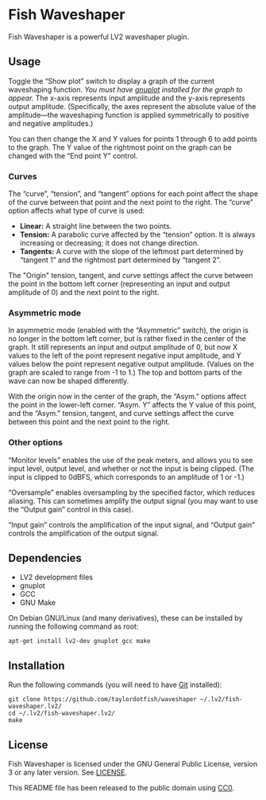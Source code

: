 Fish Waveshaper
===============

Fish Waveshaper is a powerful LV2 waveshaper plugin.


Usage
-----

Toggle the “Show plot” switch to display a graph of the current waveshaping
function. *You must have [gnuplot] installed for the graph to appear.* The
x-axis represents input amplitude and the y-axis represents output amplitude.
(Specifically, the axes represent the absolute value of the amplitude—the
waveshaping function is applied symmetrically to positive and negative
amplitudes.)

[gnuplot]: http://gnuplot.info/

You can then change the X and Y values for points 1 through 6 to add points to
the graph. The Y value of the rightmost point on the graph can be changed with
the “End point Y” control.


### Curves

The “curve”, “tension”, and “tangent” options for each point affect the
shape of the curve between that point and the next point to the right. The
“curve” option affects what type of curve is used:

* **Linear:** A straight line between the two points.
* **Tension:** A parabolic curve affected by the “tension” option. It is
  always increasing or decreasing; it does not change direction.
* **Tangents:** A curve with the slope of the leftmost part determined by
  “tangent 1” and the rightmost part determined by “tangent 2”.

The "Origin" tension, tangent, and curve settings affect the curve between the
point in the bottom left corner (representing an input and output amplitude of
0) and the next point to the right.


### Asymmetric mode

In asymmetric mode (enabled with the “Asymmetric” switch), the origin is no
longer in the bottom left corner, but is rather fixed in the center of the
graph. It still represents an input and output amplitude of 0, but now X values
to the left of the point represent negative input amplitude, and Y values below
the point represent negative output amplitude. (Values on the graph are scaled
to range from -1 to 1.) The top and bottom parts of the wave can now be shaped
differently.

With the origin now in the center of the graph, the “Asym.” options affect the
point in the lower-left corner. “Asym. Y” affects the Y value of this point,
and the “Asym.” tension, tangent, and curve settings affect the curve between
this point and the next point to the right.


### Other options

“Monitor levels” enables the use of the peak meters, and allows you to see
input level, output level, and whether or not the input is being clipped. (The
input is clipped to 0dBFS, which corresponds to an amplitude of 1 or -1.)

“Oversample” enables oversampling by the specified factor, which reduces
aliasing. This can sometimes amplify the output signal (you may want to use the
“Output gain” control in this case).

“Input gain” controls the amplification of the input signal, and “Output gain”
controls the amplification of the output signal.


Dependencies
------------

* LV2 development files
* gnuplot
* GCC
* GNU Make

On Debian GNU/Linux (and many derivatives), these can be installed by running
the following command as root:

```
apt-get install lv2-dev gnuplot gcc make
```


Installation
------------

Run the following commands (you will need to have [Git] installed):

```
git clone https://github.com/taylordotfish/waveshaper ~/.lv2/fish-waveshaper.lv2/
cd ~/.lv2/fish-waveshaper.lv2/
make
```

[Git]: https://git-scm.com/


License
-------

Fish Waveshaper is licensed under the GNU General Public License, version 3 or
any later version. See [LICENSE].

This README file has been released to the public domain using [CC0].

[LICENSE]: LICENSE
[CC0]: https://creativecommons.org/publicdomain/zero/1.0/
